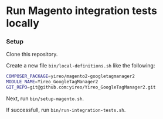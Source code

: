 # Run Magento integration tests locally

### Setup
Clone this repository.

Create a new file `bin/local-definitions.sh` like the following:
```bash
COMPOSER_PACKAGE=yireo/magento2-googletagmanager2
MODULE_NAME=Yireo_GoogleTagManager2
GIT_REPO=git@github.com:yireo/Yireo_GoogleTagManager2.git
```

Next, run `bin/setup-magento.sh`.

If successfull, run `bin/run-integration-tests.sh`.
